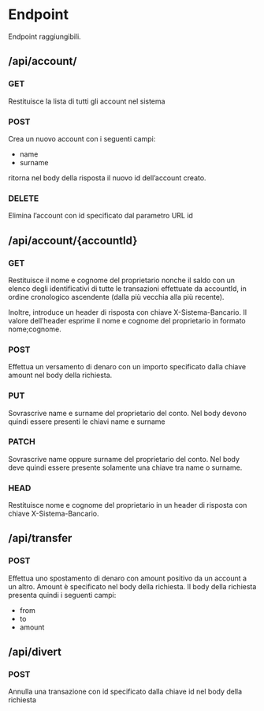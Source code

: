 # Endpoint
Endpoint raggiungibili.

## /api/account/

### GET
Restituisce la lista di tutti gli account nel sistema

### POST
Crea un nuovo account con i seguenti campi:
- name
- surname
  
ritorna nel body della risposta il nuovo id dell’account creato.

### DELETE
 
Elimina l’account con id specificato dal parametro URL id

## /api/account/{accountId}

### GET
Restituisce il nome e cognome del proprietario nonche il saldo con un elenco degli identificativi di tutte le transazioni effettuate da accountId, in ordine cronologico
ascendente (dalla più vecchia alla più recente). 

Inoltre, introduce un header di risposta
con chiave X-Sistema-Bancario. Il valore dell’header esprime il nome e cognome del proprietario in formato nome;cognome.

### POST
Effettua un versamento di denaro con un importo specificato dalla chiave amount nel body della richiesta.

### PUT
Sovrascrive name e surname del proprietario del conto. Nel body devono quindi essere presenti le chiavi name e surname

### PATCH
Sovrascrive name oppure surname del proprietario del conto. Nel body deve quindi essere presente solamente una chiave tra name o surname.

### HEAD 
Restituisce nome e cognome del proprietario in un header di risposta con chiave X-Sistema-Bancario.

## /api/transfer

### POST
Effettua uno spostamento di denaro con amount positivo da un account a un altro. Amount è specificato nel body della richiesta. Il body della richiesta presenta quindi i seguenti campi:
- from
- to
- amount

## /api/divert

### POST
Annulla una transazione con id specificato dalla chiave id nel body della richiesta